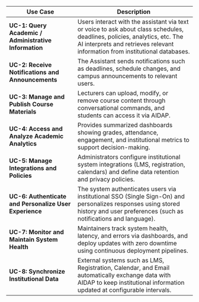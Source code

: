 | Use Case | Description |
|----------|-------------|
| **UC-1: Query Academic / Administrative Information** | Users interact with the assistant via text or voice to ask about class schedules, deadlines, policies, analytics, etc. The AI interprets and retrieves relevant information from institutional databases. |
| **UC-2: Receive Notifications and Announcements** | The Assistant sends notifications such as deadlines, schedule changes, and campus announcements to relevant users. |
| **UC-3: Manage and Publish Course Materials** | Lecturers can upload, modify, or remove course content through conversational commands, and students can access it via AIDAP. |
| **UC-4: Access and Analyze Academic Analytics** | Provides summarized dashboards showing grades, attendance, engagement, and institutional metrics to support decision-making. |
| **UC-5: Manage Integrations and Policies** | Administrators configure institutional system integrations (LMS, registration, calendars) and define data retention and privacy policies. |
| **UC-6: Authenticate and Personalize User Experience** | The system authenticates users via institutional SSO (Single Sign-On) and personalizes responses using stored history and user preferences (such as notifications and language). |
| **UC-7: Monitor and Maintain System Health** | Maintainers track system health, latency, and errors via dashboards, and deploy updates with zero downtime using continuous deployment pipelines. |
| **UC-8: Synchronize Institutional Data** | External systems such as LMS, Registration, Calendar, and Email automatically exchange data with AIDAP to keep institutional information updated at configurable intervals. |
